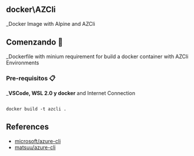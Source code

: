 ## docker\AZCli

_Docker Image with Alpine and AZCli

## Comenzando 🚀

_Dockerfile with minium requirement for build a docker container with AZCli Environments

### Pre-requisitos 📋

_**VSCode, WSL 2.0 y docker** and Internet Connection

```In docker environment:

docker build -t azcli .

```

## References

- [microsoft/azure-cli](https://www.github.com/Azure/azure-cli-docker)
- [matsuu/azure-cli](https://github.com/matsuu/docker-azure-cli/)
